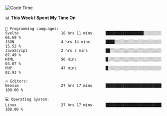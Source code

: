 <!-- [![Top Langs](https://github-readme-stats.vercel.app/api/top-langs/?username=gagahsyuja&theme=dracula&hide_border=true&border_radius=7)](https://github.com/anuraghazra/github-readme-stats) -->

<!--START_SECTION:waka-->
![Code Time](http://img.shields.io/badge/Code%20Time-832%20hrs%2021%20mins-blue)

📊 **This Week I Spent My Time On** 

```text
💬 Programming Languages: 
Svelte                   18 hrs 11 mins      █████████████████░░░░░░░░   66.69 % 
JSON                     4 hrs 14 mins       ████░░░░░░░░░░░░░░░░░░░░░   15.52 % 
JavaScript               2 hrs 2 mins        ██░░░░░░░░░░░░░░░░░░░░░░░   07.49 % 
HTML                     50 mins             █░░░░░░░░░░░░░░░░░░░░░░░░   03.07 % 
PHP                      47 mins             █░░░░░░░░░░░░░░░░░░░░░░░░   02.93 % 

🔥 Editors: 
Neovim                   27 hrs 17 mins      █████████████████████████   100.00 % 

💻 Operating System: 
Linux                    27 hrs 17 mins      █████████████████████████   100.00 % 
```


<!--END_SECTION:waka-->
